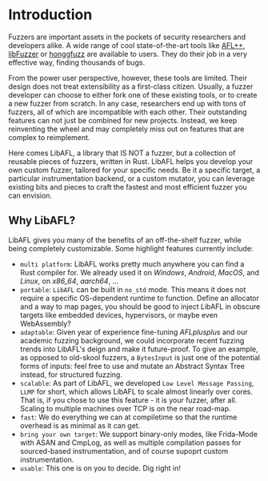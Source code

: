 # Introduction

Fuzzers are important assets in the pockets of security researchers and developers alike.
A wide range of cool state-of-the-art tools like [AFL++](https://github.com/AFLplusplus/AFLplusplus), [libFuzzer](https://llvm.org/docs/LibFuzzer.html) or [honggfuzz](https://github.com/google/honggfuzz) are available to users. They do their job in a very effective way, finding thousands of bugs.

From the power user perspective, however, these tools are limited.
Their design does not treat extensibility as a first-class citizen.
Usually, a fuzzer developer can choose to either fork one of these existing tools, or to create a new fuzzer from scratch.
In any case, researchers end up with tons of fuzzers, all of which are incompatible with each other.
Their outstanding features can not just be combined for new projects.
Instead, we keep reinventing the wheel and may completely miss out on features that are complex to reimplement.

Here comes LibAFL, a library that IS NOT a fuzzer, but a collection of reusable pieces of fuzzers, written in Rust.
LibAFL helps you develop your own custom fuzzer, tailored for your specific needs.
Be it a specific target, a particular instrumentation backend, or a custom mutator, you can leverage existing bits and pieces to craft the fastest and most efficient fuzzer you can envision.

## Why LibAFL?

LibAFL gives you many of the benefits of an off-the-shelf fuzzer, while being completely customizable.
Some highlight features currently include:
- `multi platform`: LibAFL works pretty much anywhere you can find a Rust compiler for. We already used it on *Windows*, *Android*, *MacOS*, and *Linux*, on *x86_64*, *aarch64*, ...
- `portable`: `LibAFL` can be built in `no_std` mode. This means it does not require a specific OS-dependent runtime to function. Define an allocator and a way to map pages, you should be good to inject LibAFL in obscure targets like embedded devices, hypervisors, or maybe even WebAssembly?
- `adaptable`: Given year of experience fine-tuning *AFLplusplus* and our academic fuzzing background, we could incorporate recent fuzzing trends into LibAFL's deign and make it future-proof.
To give an example, as opposed to old-skool fuzzers, a `BytesInput` is just one of the potential forms of inputs:
feel free to use and mutate an Abstract Syntax Tree instead, for structured fuzzing.
- `scalable`: As part of LibAFL, we developed `Low Level Message Passing`, `LLMP` for short, which allows LibAFL to scale almost linearly over cores. That is, if you chose to use this feature - it is your fuzzer, after all. Scaling to multiple machines over TCP is on the near road-map.
- `fast`: We do everything we can at compiletime so that the runtime overhead is as minimal as it can get.
- `bring your own target`: We support binary-only modes, like Frida-Mode with ASAN and CmpLog, as well as multiple compilation passes for sourced-based instrumentation, and of course supoprt custom instrumentation.
- `usable`: This one is on you to decide. Dig right in!